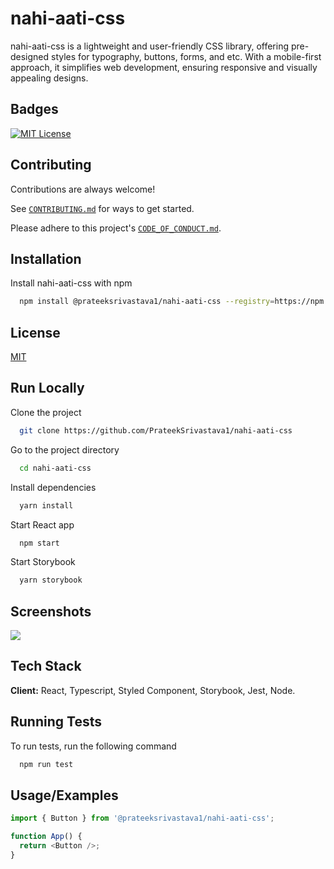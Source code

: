 # nahi-aati-css

nahi-aati-css is a lightweight and user-friendly CSS library, offering pre-designed styles for typography, buttons, forms, and etc. With a mobile-first approach, it simplifies web development, ensuring responsive and visually appealing designs.

## Badges

[![MIT License](https://img.shields.io/badge/License-MIT-green.svg)](https://choosealicense.com/licenses/mit/)

## Contributing

Contributions are always welcome!

See [`CONTRIBUTING.md`](https://github.com/PrateekSrivastava1/nahi-aati-css/blob/main/docs/CONTRIBUTING.md) for ways to get started.

Please adhere to this project's [`CODE_OF_CONDUCT.md`](https://github.com/PrateekSrivastava1/nahi-aati-css/blob/main/docs/CODE_OF_CONDUCT.md).

## Installation

Install nahi-aati-css with npm

```bash
  npm install @prateeksrivastava1/nahi-aati-css --registry=https://npm.pkg.github.com/PrateekSrivastava1
```

## License

[MIT](https://choosealicense.com/licenses/mit/)

## Run Locally

Clone the project

```bash
  git clone https://github.com/PrateekSrivastava1/nahi-aati-css
```

Go to the project directory

```bash
  cd nahi-aati-css
```

Install dependencies

```bash
  yarn install
```

Start React app

```bash
  npm start
```

Start Storybook

```bash
  yarn storybook
```

## Screenshots

![](https://github.com/PrateekSrivastava1/media/assets/65366517/a3cb343b-169b-44ba-82e7-2d40c079a968)

## Tech Stack

**Client:** React, Typescript, Styled Component, Storybook, Jest, Node.

## Running Tests

To run tests, run the following command

```bash
  npm run test
```

## Usage/Examples

```typescript
import { Button } from '@prateeksrivastava1/nahi-aati-css';

function App() {
  return <Button />;
}
```
